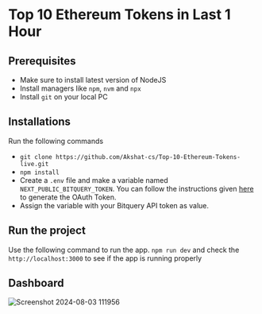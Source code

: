 # Top 10 Ethereum Tokens in Last 1 Hour

## Prerequisites

- Make sure to install latest version of NodeJS
- Install managers like `npm`, `nvm` and `npx`
- Install `git` on your local PC

## Installations

Run the following commands

- `git clone https://github.com/Akshat-cs/Top-10-Ethereum-Tokens-live.git`
- `npm install`
- Create a `.env` file and make a variable named `NEXT_PUBLIC_BITQUERY_TOKEN`. You can follow the instructions given [here](https://docs.bitquery.io/docs/authorisation/how-to-generate/) to generate the OAuth Token.
- Assign the variable with your Bitquery API token as value.

## Run the project

Use the following command to run the app.
`npm run dev` and check the `http://localhost:3000` to see if the app is running properly

## Dashboard

![Screenshot 2024-08-03 111956](https://github.com/user-attachments/assets/0c3efc4f-566e-4c9a-bc1e-1d074cc9223f)
